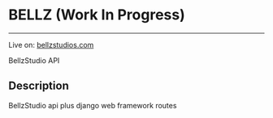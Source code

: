 # BELLZ (Work In Progress)
----------------------------

Live on: [bellzstudios.com](https://bellzstudios.com.com/)

BellzStudio API


Description
-----------

BellzStudio api plus django web framework routes

